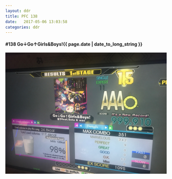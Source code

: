 ```yaml
---
layout: ddr
title: PFC 138
date:   2017-05-06 13:03:58
categories: ddr
---
```


#### **#138** Go↓Go↑Girls&Boys!<span class="pull-right">{{ page.date | date_to_long_string }}</span>
![](/images/pfc/138_Go↓Go↑Girls&Boys!.jpg)
